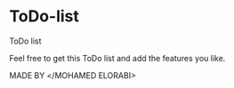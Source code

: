 # ToDo-list
ToDo list

Feel free to get this ToDo list and add the features you like.

MADE BY </MOHAMED ELORABI>
